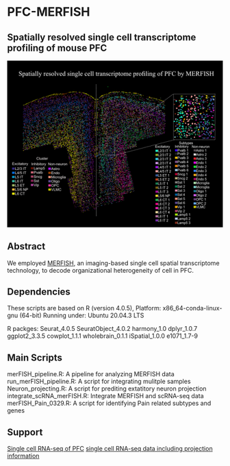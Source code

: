 # PFC-MERFISH
## Spatially resolved single cell transcriptome profiling of mouse PFC

![cover](Cover_fig.png)

## Abstract
We employed [MERFISH](https://www.science.org/doi/10.1126/science.aaa6090), an imaging-based single cell spatial transcriptome technology, to decode organizational heterogeneity of cell in PFC.

## Dependencies
These scripts are based on R (version 4.0.5),
Platform: x86_64-conda-linux-gnu (64-bit)
Running under: Ubuntu 20.04.3 LTS

R packges: Seurat_4.0.5 SeuratObject_4.0.2 harmony_1.0 dplyr_1.0.7 ggplot2_3.3.5 cowplot_1.1.1 wholebrain_0.1.1 iSpatial_1.0.0 e1071_1.7-9

## Main Scripts
merFISH_pipeline.R: A pipeline for analyzing MERFISH data
run_merFISH_pipeline.R: A script for integrating mulitple samples
Neuron_projecting.R: A script for prediting extatitory neuron projection
integrate_scRNA_merFISH.R: Integrate MERFISH and scRNA-seq data
merFISH_Pain_0329.R: A script for identifying Pain related subtypes and genes


## Support
[Single cell RNA-seq of PFC](https://www.nature.com/articles/s41467-019-12054-3)
[single cell RNA-seq data including projection information](https://www.sciencedirect.com/science/article/pii/S0092867420316184)

